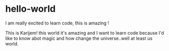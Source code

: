 # hello-world
I am really excited to learn code, this is amazing ! 

This is Karijem! this world it's amazing and I want to learn code because I'd like to know abot magic and how change the universe..well at least us world.
